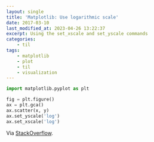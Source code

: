```yaml
---
layout: single
title: 'Matplotlib: Use logarithmic scale'
date: 2017-03-10
last_modified_at: 2023-04-26 13:22:37
excerpt: Using the set_xscale and set_yscale commands
categories:
    - til
tags:
    - matplotlib
    - plot
    - til
    - visualization
---
```


```python
import matplotlib.pyplot as plt

fig = plt.figure()
ax = plt.gca()
ax.scatter(x, y)
ax.set_yscale('log')
ax.set_xscale('log')
```

Via [StackOverflow](http://stackoverflow.com/a/18774741/1257318).
